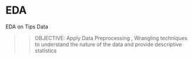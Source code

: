 # EDA
EDA on Tips Data


>>OBJECTIVE:
Apply Data Preprocessing , Wrangling techniques to understand the nature of the data and provide descriptive statistics
